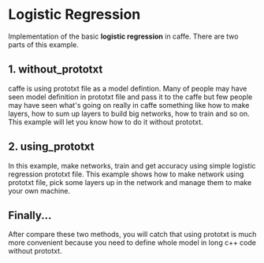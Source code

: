 # Logistic Regression
Implementation of the basic __logistic regression__ in caffe. There are two parts of this example.

## 1. without_prototxt
caffe is using prototxt file as a model defintion. Many of people may have seen model definition in prototxt file and pass it to the caffe but few people may have seen what's going on really in caffe something like how to make layers, how to sum up layers to build big networks, how to train and so on. This example will let you know how to do it without prototxt.

## 2. using_prototxt
In this example, make networks, train and get accuracy using simple logistic regression prototxt file. This example shows how to make
network using prototxt file, pick some layers up in the network and manage them to make your own machine.

## Finally...
After compare these two methods, you will catch that using prototxt is much more convenient because you need to define whole model 
in long c++ code without prototxt.
